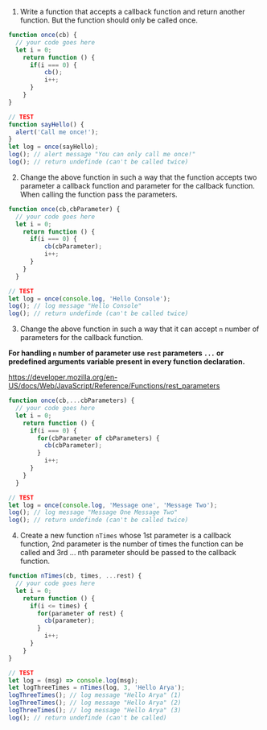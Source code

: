 1. Write a function that accepts a callback function and return another function. But the function should only be called once.

```js
function once(cb) {
  // your code goes here
  let i = 0;
    return function () {
      if(i === 0) {
          cb();
          i++;
      }
    }
}

// TEST
function sayHello() {
  alert('Call me once!');
}
let log = once(sayHello);
log(); // alert message "You can only call me once!"
log(); // return undefinde (can't be called twice)
```

2. Change the above function in such a way that the function accepts two parameter a callback function and parameter for the callback function. When calling the function pass the parameters.

```js
function once(cb,cbParameter) {
  // your code goes here
  let i = 0;
    return function () {
      if(i === 0) {
          cb(cbParameter);
          i++;
      }
    }
  }

// TEST
let log = once(console.log, 'Hello Console');
log(); // log message "Hello Console"
log(); // return undefinde (can't be called twice)
```

3. Change the above function in such a way that it can accept `n` number of parameters for the callback function.

**For handling `n` number of parameter use `rest` parameters `...` or predefined arguments variable present in every function declaration.**

https://developer.mozilla.org/en-US/docs/Web/JavaScript/Reference/Functions/rest_parameters

```js
function once(cb,...cbParameters) {
  // your code goes here
  let i = 0;
    return function () {
      if(i === 0) {
        for(cbParameter of cbParameters) {
          cb(cbParameter);
        }
          i++;
      }
    }
  }

// TEST
let log = once(console.log, 'Message one', 'Message Two');
log(); // log message "Message One Message Two"
log(); // return undefinde (can't be called twice)
```

4. Create a new function `nTimes` whose 1st parameter is a callback function, 2nd parameter is the number of times the function can be called and 3rd ... nth parameter should be passed to the callback function.

```js
function nTimes(cb, times, ...rest) {
  // your code goes here
  let i = 0;
    return function () {
      if(i <= times) {
        for(parameter of rest) {
          cb(parameter);
        }
          i++;
      }
    }
}

// TEST
let log = (msg) => console.log(msg);
let logThreeTimes = nTimes(log, 3, 'Hello Arya');
logThreeTimes(); // log message "Hello Arya" (1)
logThreeTimes(); // log message "Hello Arya" (2)
logThreeTimes(); // log message "Hello Arya" (3)
log(); // return undefinde (can't be called)
```
